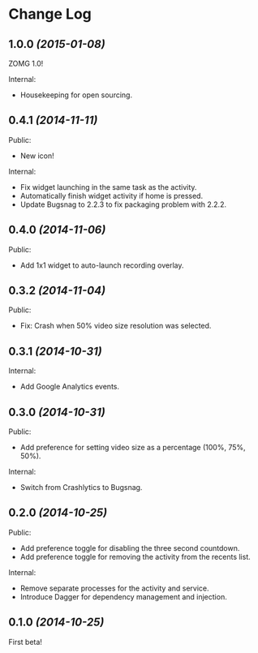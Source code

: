 Change Log
==========

1.0.0 *(2015-01-08)*
--------------------

ZOMG 1.0!

Internal:

 * Housekeeping for open sourcing.


0.4.1 *(2014-11-11)*
--------------------

Public:

 * New icon!

Internal:

 * Fix widget launching in the same task as the activity.
 * Automatically finish widget activity if home is pressed.
 * Update Bugsnag to 2.2.3 to fix packaging problem with 2.2.2.


0.4.0 *(2014-11-06)*
--------------------

Public:

 * Add 1x1 widget to auto-launch recording overlay.


0.3.2 *(2014-11-04)*
--------------------

Public:

 * Fix: Crash when 50% video size resolution was selected.


0.3.1 *(2014-10-31)*
--------------------

Internal:

 * Add Google Analytics events.


0.3.0 *(2014-10-31)*
--------------------

Public:

 * Add preference for setting video size as a percentage (100%, 75%, 50%).

Internal:

 * Switch from Crashlytics to Bugsnag.


0.2.0 *(2014-10-25)*
--------------------

Public:

 * Add preference toggle for disabling the three second countdown.
 * Add preference toggle for removing the activity from the recents list.

Internal:

 * Remove separate processes for the activity and service.
 * Introduce Dagger for dependency management and injection.


0.1.0 *(2014-10-25)*
--------------------

First beta!
